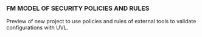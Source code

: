 ### FM MODEL OF SECURITY POLICIES AND RULES

Preview of new project to use policies and rules of external tools to validate configurations with UVL.